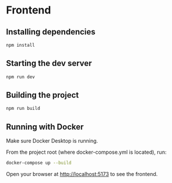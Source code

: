 # Frontend

## Installing dependencies
```bash
npm install
```

## Starting the dev server
```bash
npm run dev
```

## Building the project
```bash
npm run build
```
## Running with Docker

Make sure Docker Desktop is running.

From the project root (where docker-compose.yml is located), run:

```bash
docker-compose up --build
```

Open your browser at [http://localhost:5173](http://localhost:5173) to see the frontend.
